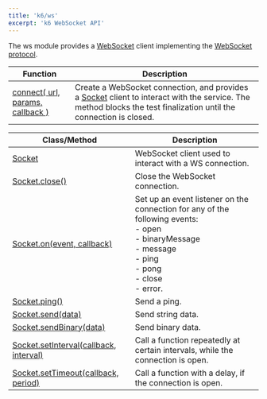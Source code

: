 ```yaml
---
title: 'k6/ws'
excerpt: 'k6 WebSocket API'
---
```


The ws module provides a [WebSocket](https://en.wikipedia.org/wiki/WebSocket) client implementing the [WebSocket protocol](http://www.rfc-editor.org/rfc/rfc6455.txt).

| Function                                                                              | Description                                                                                                                                                                                       |
| ------------------------------------------------------------------------------------- | ------------------------------------------------------------------------------------------------------------------------------------------------------------------------------------------------- |
| [connect( url, params, callback )](/javascript-api/k6-ws/connect) | Create a WebSocket connection, and provides a [Socket](/javascript-api/k6-ws/socket) client to interact with the service. The method blocks the test finalization until the connection is closed. |

| Class/Method                                                                                                | Description                                                                                                                                                                    |
| ----------------------------------------------------------------------------------------------------------- | ------------------------------------------------------------------------------------------------------------------------------------------------------------------------------ |
| [Socket](/javascript-api/k6-ws/socket)                                                                      | WebSocket client used to interact with a WS connection.                                                                                                                        |
| [Socket.close()](/javascript-api/k6-ws/socket/socket-close)                                                 | Close the WebSocket connection.                                                                                                                                                |
| [Socket.on(event, callback)](/javascript-api/k6-ws/socket/socket-on)                         | Set up an event listener on the connection for any of the following events:<br />- open<br />- binaryMessage<br />- message<br />- ping<br />- pong<br />- close<br />- error. |
| [Socket.ping()](/javascript-api/k6-ws/socket/socket-ping)                                                   | Send a ping.                                                                                                                                                                   |
| [Socket.send(data)](/javascript-api/k6-ws/socket/socket-send)                                          | Send string data.                                                                                                                                                              |
| [Socket.sendBinary(data)](/javascript-api/k6-ws/socket/socket-sendbinary)                              | Send binary data.                                                                                                                                                              |
| [Socket.setInterval(callback, interval)](/javascript-api/k6-ws/socket/socket-setinterval) | Call a function repeatedly at certain intervals, while the connection is open.                                                                                                 |
| [Socket.setTimeout(callback, period)](/javascript-api/k6-ws/socket/socket-settimeout)        | Call a function with a delay, if the connection is open.                                                                                                                       |
